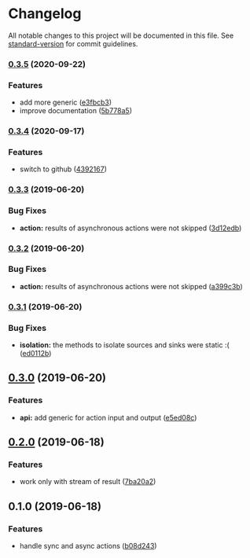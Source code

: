 # Changelog

All notable changes to this project will be documented in this file. See [standard-version](https://github.com/conventional-changelog/standard-version) for commit guidelines.

### [0.3.5](https://github.com/tmorin/cycle-actions/compare/v0.3.4...v0.3.5) (2020-09-22)


### Features

* add more generic ([e3fbcb3](https://github.com/tmorin/cycle-actions/commit/e3fbcb3cd2d0eb745fdb77a94f362a81bbe064eb))
* improve documentation ([5b778a5](https://github.com/tmorin/cycle-actions/commit/5b778a5355b740b48376f35725ec0ce7f28d2589))

### [0.3.4](https://github.com/tmorin/cycle-actions/compare/v0.3.3...v0.3.4) (2020-09-17)


### Features

* switch to github ([4392167](https://github.com/tmorin/cycle-actions/commit/4392167a4621d2129ce66a61d5a88cb63f83ccf3))

### [0.3.3](https://github.com/tmorin/cycle-actions/compare/v0.3.2...v0.3.3) (2019-06-20)


### Bug Fixes

* **action:** results of asynchronous actions were not skipped ([3d12edb](https://github.com/tmorin/cycle-actions/commit/3d12edb))



### [0.3.2](https://github.com/tmorin/cycle-actions/compare/v0.3.1...v0.3.2) (2019-06-20)


### Bug Fixes

* **action:** results of asynchronous actions were not skipped ([a399c3b](https://github.com/tmorin/cycle-actions/commit/a399c3b))



### [0.3.1](https://github.com/tmorin/cycle-actions/compare/v0.3.0...v0.3.1) (2019-06-20)


### Bug Fixes

* **isolation:** the methods to isolate sources and sinks were static :( ([ed0112b](https://github.com/tmorin/cycle-actions/commit/ed0112b))



## [0.3.0](https://github.com/tmorin/cycle-actions/compare/v0.2.0...v0.3.0) (2019-06-20)


### Features

* **api:** add generic for action input and output ([e5ed08c](https://github.com/tmorin/cycle-actions/commit/e5ed08c))



## [0.2.0](https://github.com/tmorin/cycle-actions/compare/v0.1.0...v0.2.0) (2019-06-18)


### Features

* work only with stream of result ([7ba20a2](https://github.com/tmorin/cycle-actions/commit/7ba20a2))



## 0.1.0 (2019-06-18)


### Features

* handle sync and async actions ([b08d243](https://github.com/tmorin/cycle-actions/commit/b08d243))

